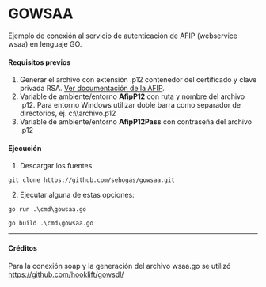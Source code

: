 # GOWSAA
Ejemplo de conexión al servicio de autenticación de AFIP (webservice wsaa) en lenguaje GO.

#### Requisitos previos
1. Generar el archivo con extensión .p12 contenedor del certificado y clave privada RSA. [Ver documentación de la AFIP](https://www.afip.gob.ar/ws/documentacion/wsaa.asp).
2. Variable de ambiente/entorno **AfipP12** con ruta y nombre del archivo .p12. Para entorno Windows utilizar doble barra como separador de directorios, ej. c:\\\archivo.p12
3. Variable de ambiente/entorno **AfipP12Pass** con contraseña del archivo .p12

#### Ejecución
1. Descargar los fuentes

``git clone https://github.com/sehogas/gowsaa.git``

2. Ejecutar alguna de estas opciones:

  ``go run .\cmd\gowsaa.go``

  ``go build .\cmd\gowsaa.go``


---
#### Créditos
Para la conexión soap y la generación del archivo wsaa.go se utilizó https://github.com/hooklift/gowsdl/